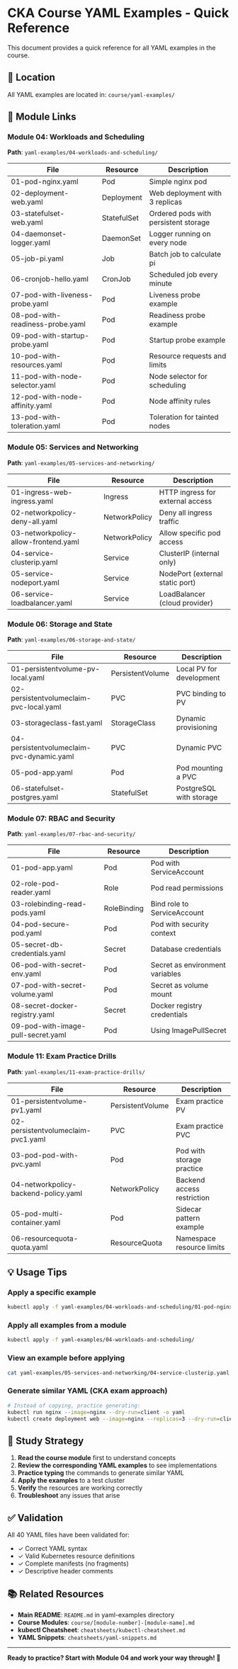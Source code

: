 # CKA Course YAML Examples - Quick Reference

This document provides a quick reference for all YAML examples in the course.

## 📂 Location

All YAML examples are located in: `course/yaml-examples/`

## 🔗 Module Links

### Module 04: Workloads and Scheduling
**Path**: `yaml-examples/04-workloads-and-scheduling/`

| File | Resource | Description |
|------|----------|-------------|
| 01-pod-nginx.yaml | Pod | Simple nginx pod |
| 02-deployment-web.yaml | Deployment | Web deployment with 3 replicas |
| 03-statefulset-web.yaml | StatefulSet | Ordered pods with persistent storage |
| 04-daemonset-logger.yaml | DaemonSet | Logger running on every node |
| 05-job-pi.yaml | Job | Batch job to calculate pi |
| 06-cronjob-hello.yaml | CronJob | Scheduled job every minute |
| 07-pod-with-liveness-probe.yaml | Pod | Liveness probe example |
| 08-pod-with-readiness-probe.yaml | Pod | Readiness probe example |
| 09-pod-with-startup-probe.yaml | Pod | Startup probe example |
| 10-pod-with-resources.yaml | Pod | Resource requests and limits |
| 11-pod-with-node-selector.yaml | Pod | Node selector for scheduling |
| 12-pod-with-node-affinity.yaml | Pod | Node affinity rules |
| 13-pod-with-toleration.yaml | Pod | Toleration for tainted nodes |

### Module 05: Services and Networking
**Path**: `yaml-examples/05-services-and-networking/`

| File | Resource | Description |
|------|----------|-------------|
| 01-ingress-web-ingress.yaml | Ingress | HTTP ingress for external access |
| 02-networkpolicy-deny-all.yaml | NetworkPolicy | Deny all ingress traffic |
| 03-networkpolicy-allow-frontend.yaml | NetworkPolicy | Allow specific pod access |
| 04-service-clusterip.yaml | Service | ClusterIP (internal only) |
| 05-service-nodeport.yaml | Service | NodePort (external static port) |
| 06-service-loadbalancer.yaml | Service | LoadBalancer (cloud provider) |

### Module 06: Storage and State
**Path**: `yaml-examples/06-storage-and-state/`

| File | Resource | Description |
|------|----------|-------------|
| 01-persistentvolume-pv-local.yaml | PersistentVolume | Local PV for development |
| 02-persistentvolumeclaim-pvc-local.yaml | PVC | PVC binding to PV |
| 03-storageclass-fast.yaml | StorageClass | Dynamic provisioning |
| 04-persistentvolumeclaim-pvc-dynamic.yaml | PVC | Dynamic PVC |
| 05-pod-app.yaml | Pod | Pod mounting a PVC |
| 06-statefulset-postgres.yaml | StatefulSet | PostgreSQL with storage |

### Module 07: RBAC and Security
**Path**: `yaml-examples/07-rbac-and-security/`

| File | Resource | Description |
|------|----------|-------------|
| 01-pod-app.yaml | Pod | Pod with ServiceAccount |
| 02-role-pod-reader.yaml | Role | Pod read permissions |
| 03-rolebinding-read-pods.yaml | RoleBinding | Bind role to ServiceAccount |
| 04-pod-secure-pod.yaml | Pod | Pod with security context |
| 05-secret-db-credentials.yaml | Secret | Database credentials |
| 06-pod-with-secret-env.yaml | Pod | Secret as environment variables |
| 07-pod-with-secret-volume.yaml | Pod | Secret as volume mount |
| 08-secret-docker-registry.yaml | Secret | Docker registry credentials |
| 09-pod-with-image-pull-secret.yaml | Pod | Using ImagePullSecret |

### Module 11: Exam Practice Drills
**Path**: `yaml-examples/11-exam-practice-drills/`

| File | Resource | Description |
|------|----------|-------------|
| 01-persistentvolume-pv1.yaml | PersistentVolume | Exam practice PV |
| 02-persistentvolumeclaim-pvc1.yaml | PVC | Exam practice PVC |
| 03-pod-pod-with-pvc.yaml | Pod | Pod with storage practice |
| 04-networkpolicy-backend-policy.yaml | NetworkPolicy | Backend access restriction |
| 05-pod-multi-container.yaml | Pod | Sidecar pattern example |
| 06-resourcequota-quota.yaml | ResourceQuota | Namespace resource limits |

## 💡 Usage Tips

### Apply a specific example
```bash
kubectl apply -f yaml-examples/04-workloads-and-scheduling/01-pod-nginx.yaml
```

### Apply all examples from a module
```bash
kubectl apply -f yaml-examples/04-workloads-and-scheduling/
```

### View an example before applying
```bash
cat yaml-examples/05-services-and-networking/04-service-clusterip.yaml
```

### Generate similar YAML (CKA exam approach)
```bash
# Instead of copying, practice generating:
kubectl run nginx --image=nginx --dry-run=client -o yaml
kubectl create deployment web --image=nginx --replicas=3 --dry-run=client -o yaml
```

## 🎯 Study Strategy

1. **Read the course module** first to understand concepts
2. **Review the corresponding YAML examples** to see implementations
3. **Practice typing** the commands to generate similar YAML
4. **Apply the examples** to a test cluster
5. **Verify** the resources are working correctly
6. **Troubleshoot** any issues that arise

## ✅ Validation

All 40 YAML files have been validated for:
- ✓ Correct YAML syntax
- ✓ Valid Kubernetes resource definitions
- ✓ Complete manifests (no fragments)
- ✓ Descriptive header comments

## 📚 Related Resources

- **Main README**: `README.md` in yaml-examples directory
- **Course Modules**: `course/[module-number]-[module-name].md`
- **kubectl Cheatsheet**: `cheatsheets/kubectl-cheatsheet.md`
- **YAML Snippets**: `cheatsheets/yaml-snippets.md`

---

**Ready to practice? Start with Module 04 and work your way through! 🚀**
